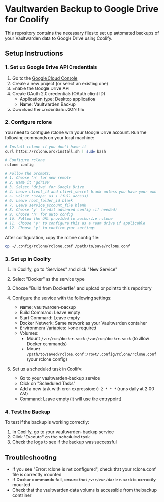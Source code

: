 # Vaultwarden Backup to Google Drive for Coolify

This repository contains the necessary files to set up automated backups of your Vaultwarden data to Google Drive using Coolify.

## Setup Instructions

### 1. Set up Google Drive API Credentials

1. Go to the [Google Cloud Console](https://console.cloud.google.com/)
2. Create a new project (or select an existing one)
3. Enable the Google Drive API
4. Create OAuth 2.0 credentials (OAuth client ID)
   - Application type: Desktop application
   - Name: Vaultwarden Backup
5. Download the credentials JSON file

### 2. Configure rclone

You need to configure rclone with your Google Drive account. Run the following commands on your local machine:

```bash
# Install rclone if you don't have it
curl https://rclone.org/install.sh | sudo bash

# Configure rclone
rclone config

# Follow the prompts:
# 1. Choose 'n' for new remote
# 2. Name it 'gdrive'
# 3. Select 'drive' for Google Drive
# 4. Leave client_id and client_secret blank unless you have your own
# 5. Select 'scope' as 1 (full access)
# 6. Leave root_folder_id blank
# 7. Leave service_account_file blank
# 8. Choose 'y' to edit advanced config (if needed)
# 9. Choose 'n' for auto config
# 10. Follow the URL provided to authorize rclone
# 11. Choose 'y' to configure this as a team drive if applicable
# 12. Choose 'y' to confirm your settings
```

After configuration, copy the rclone config file:
```bash
cp ~/.config/rclone/rclone.conf /path/to/save/rclone.conf
```

### 3. Set up in Coolify

1. In Coolify, go to "Services" and click "New Service"
2. Select "Docker" as the service type
3. Choose "Build from Dockerfile" and upload or point to this repository
4. Configure the service with the following settings:
   - Name: vaultwarden-backup
   - Build Command: Leave empty
   - Start Command: Leave empty
   - Docker Network: Same network as your Vaultwarden container
   - Environment Variables: None required
   - Volumes:
     - Mount `/var/run/docker.sock:/var/run/docker.sock` (to allow Docker commands)
     - Mount `/path/to/saved/rclone.conf:/root/.config/rclone/rclone.conf` (your rclone config)

5. Set up a scheduled task in Coolify:
   - Go to your vaultwarden-backup service
   - Click on "Scheduled Tasks"
   - Add a new task with cron expression: `0 2 * * *` (runs daily at 2:00 AM)
   - Command: Leave empty (it will use the entrypoint)

### 4. Test the Backup

To test if the backup is working correctly:

1. In Coolify, go to your vaultwarden-backup service
2. Click "Execute" on the scheduled task
3. Check the logs to see if the backup was successful

## Troubleshooting

- If you see "Error: rclone is not configured", check that your rclone.conf file is correctly mounted
- If Docker commands fail, ensure that `/var/run/docker.sock` is correctly mounted
- Check that the vaultwarden-data volume is accessible from the backup container
